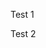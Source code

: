 <p>Test 1</p>
<script src="js/mermaid.min.js"></script>
<script>mermaid.initialize({startOnLoad:true});</script>
<p>Test 2</p>
